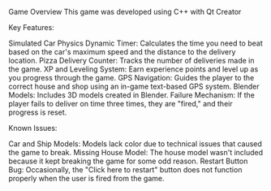 Game Overview
This game was developed using C++ with Qt Creator

Key Features:

Simulated Car Physics
Dynamic Timer: Calculates the time you need to beat based on the car's maximum speed and the distance to the delivery location.
Pizza Delivery Counter: Tracks the number of deliveries made in the game.
XP and Leveling System: Earn experience points and level up as you progress through the game.
GPS Navigation: Guides the player to the correct house and shop using an in-game text-based GPS system.
Blender Models: Includes 3D models created in Blender.
Failure Mechanism: If the player fails to deliver on time three times, they are "fired," and their progress is reset.

Known Issues:

Car and Ship Models: Models lack color due to technical issues that caused the game to break.
Missing House Model: The house model wasn't included because it kept breaking the game for some odd reason.
Restart Button Bug: Occasionally, the "Click here to restart" button does not function properly when the user is fired from the game.
